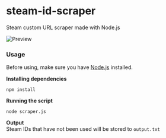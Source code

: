 # steam-id-scraper
 Steam custom URL scraper made with Node.js
 
![Preview](https://cdn.discordapp.com/attachments/706129504682246146/852128734336385044/ss.png)

### Usage
Before using, make sure you have [Node.js](https://nodejs.org/) installed.  

**Installing dependencies**
```
npm install
```
**Running the script**
```
node scraper.js
```

**Output**  
Steam IDs that have not been used will be stored to `output.txt`
